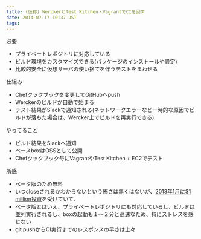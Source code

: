 ```yaml
---
title: (仮称) WerckerとTest Kitchen・VagrantでCIを回す
date: 2014-07-17 10:37 JST
tags:
---
```


必要

* プライベートレポジトリに対応している
* ビルド環境をカスタマイズできる(パッケージのインストールや設定)
* 比較的安全に仮想サーバの使い捨てを伴うテストをまわせる

仕組み

* Chefクックブックを変更してGitHubへpush
* Werckerのビルドが自動で始まる
* テスト結果がSlackで通知される(ネットワークエラーなど一時的な原因でビルドが落ちた場合は、Wercker上でビルドを再実行できる)

やってること

 * ビルド結果をSlackへ通知
 * ベースboxはOSSとして公開
 * Chefクックブック毎にVagrantやTest Kitchen + EC2でテスト

所感

 * ベータ版のため無料
 * いつcloseされるかわからないという怖さは無くはないが、[2013年1月に$1 million投資](http://techcrunch.com/2013/01/23/wercker-makes-code-delivery-easy-gets-seed-funding-from-shamrock-ventures-greylock-venture-partners-and-a-list-technologists/)を受けていて、
 * ベータ版とはいえ、プライベートレポジトリにも対応しているし、ビルドは並列実行されるし、boxの起動も１〜２分と高速なため、特にストレスを感じない
 * git pushからCI実行までのレスポンスの早さは上々
